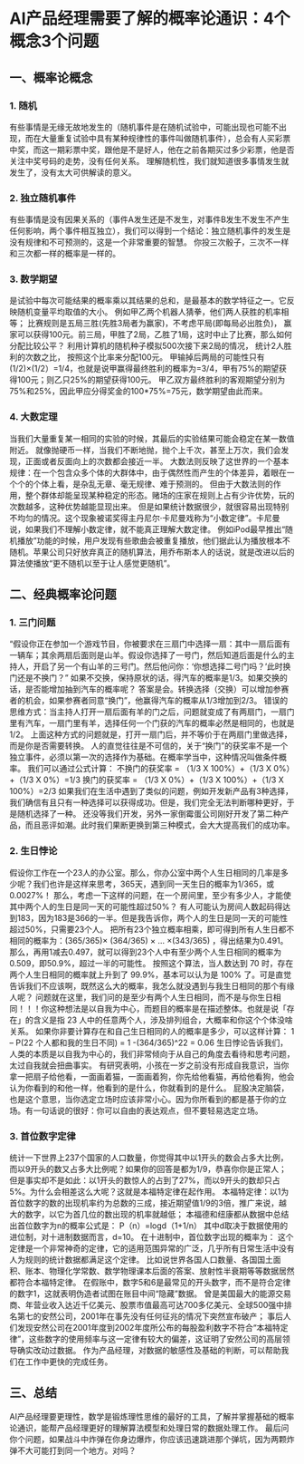 # AI产品经理需要了解的概率论通识：4个概念3个问题
## 一、概率论概念
### 1. 随机
有些事情是无缘无故地发生的（随机事件是在随机试验中，可能出现也可能不出现，而在大量重复试验中具有某种规律性的事件叫做随机事件），总会有人买彩票中奖，而这一期彩票中奖，跟他是不是好人，他在之前各期买过多少彩票，他是否关注中奖号码的走势，没有任何关系。
理解随机性，我们就知道很多事情发生就发生了，没有太大可供解读的意义。
### 2. 独立随机事件
有些事情是没有因果关系的（事件A发生还是不发生，对事件B发生不发生不产生任何影响，两个事件相互独立），我们可以得到一个结论：独立随机事件的发生是没有规律和不可预测的，这是一个非常重要的智慧。
你投三次骰子，三次不一样和三次都一样的概率是一样的。
### 3. 数学期望
是试验中每次可能结果的概率乘以其结果的总和，是最基本的数学特征之一。它反映随机变量平均取值的大小。
例如甲乙两个机器人猜拳，他们两人获胜的机率相等；
比赛规则是五局三胜(先胜3局者为赢家)，不考虑平局(即每局必出胜负)， 赢家可以获得100元。前三局，甲胜了2局，乙胜了1局，这时中止了比赛，那么如何分配比较公平？
利用计算机的随机种子模拟500次接下来2局的情况， 统计2人胜利的次数之比， 按照这个比率来分配100元。
甲输掉后两局的可能性只有(1/2)×(1/2）=1/4，也就是说甲赢得最终胜利的概率为=3/4，甲有75%的期望获得100元；则乙只25%的期望获得100元。
甲乙双方最终胜利的客观期望分别为75%和25%，因此甲应分得奖金的100*75%=75元，数学期望由此而来。
### 4. 大数定理
当我们大量重复某一相同的实验的时候，其最后的实验结果可能会稳定在某一数值附近。
就像抛硬币一样，当我们不断地抛，抛个上千次，甚至上万次，我们会发现，正面或者反面向上的次数都会接近一半。
大数法则反映了这世界的一个基本规律：在一个包含众多个体的大群体中，由于偶然性而产生的个体差异，着眼在一个个的个体上看，是杂乱无章、毫无规律、难于预测的。
但由于大数法则的作用，整个群体却能呈现某种稳定的形态。赌场的庄家在规则上占有少许优势，玩的次数越多，这种优势越能显现出来。
但是如果统计数据很少，就很容易出现特别不均匀的情况。这个现象被诺奖得主丹尼尔·卡尼曼戏称为“小数定律”。卡尼曼说，如果我们不理解小数定律，就不能真正理解大数定律。
例如iPod最早推出“随机播放”功能的时候，用户发现有些歌曲会被重复播放，他们据此认为播放根本不随机。苹果公司只好放弃真正的随机算法，用乔布斯本人的话说，就是改进以后的算法使播放“更不随机以至于让人感觉更随机”。
## 二、经典概率论问题
### 1. 三门问题
“假设你正在参加一个游戏节目，你被要求在三扇门中选择一扇：其中一扇后面有一辆车；其余两扇后面则是山羊。假设你选择了一号门，然后知道后面是什么的主持人，开启了另一个有山羊的三号门。然后他问你：‘你想选择二号门吗？’此时换门还是不换门？”
如果不交换，保持原状的话，得汽车的概率是1/3。如果交换的话，是否能增加抽到汽车的概率呢？
答案是会。转换选择（交换）可以增加参赛者的机会，如果参赛者同意“换门”，他赢得汽车的概率从1/3增加到2/3。
错误的思维方式：当主持人打开一扇后面有羊的门之后，问题就变成了有两扇门，一扇门里有汽车，一扇门里有羊，选择任何一个门获的汽车的概率必然是相同的，也就是1/2。
上面这种方式的问题就是，打开一扇门后，并不等价于在两扇门里做选择，而是你是否需要转换。
人的直觉往往是不可信的，关于“换门”的获奖率不是一个独立事件，必须以第一次的选择作为基础。在概率学当中，这种情况叫做条件概率。
我们可以通过公式计算：
不换门的获奖率 = （1/3 X 100%）+（1/3 X 0%）+（1/3 X 0%）=1/3
换门的获奖率 = （1/3 X 0%）+（1/3 X 100%）+（1/3 X 100%）=2/3
如果我们在生活中遇到了类似的问题，例如开发新产品有3种选择，我们确信有且只有一种选择可以获得成功。但是，我们完全无法判断哪种更好，于是随机选择了一种。
还没等我们开发，另外一家倒霉蛋公司刚好开发了第二种产品，而且恶评如潮。此时我们果断更换到第三种模式，会大大提高我们的成功率。
### 2. 生日悖论
假设你工作在一个23人的办公室。那么，你办公室中两个人生日相同的几率是多少呢？我们也许是这样来思考，365天，遇到同一天生日的概率为1/365，或0.0027%！
那么，考虑一下这样的问题，在一个房间里，至少有多少人，才能使其中两个人的生日是同一天的可能性超过50%？
有人可能认为房间人数起码得达到183，因为183是366的一半。但是我告诉你，两个人的生日是同一天的可能性超过50%，只需要23个人。
把所有23个独立概率相乘，即可得到所有人生日都不相同的概率为：(365/365)× (364/365) × … ×(343/365) ，得出结果为0.491。
那么，再用1减去0.497，就可以得到23个人中有至少两个人生日相同的概率为0.509，即50.9%，超过一半的可能性。
按照这个算法，当人数达到 70 时，存在两个人生日相同的概率就上升到了 99.9%，基本可以认为是 100% 了。可是直觉告诉我们不应该啊，既然这么大的概率，我怎么就没遇到与我生日相同的那个有缘人呢？
问题就在这里，我们问的是至少有两个人生日相同，而不是与你生日相同！！！你这种想法是以自我为中心，而题目的概率是在描述整体。也就是说「存在」的含义是指 23 人中的任意两个人，涉及排列组合，大概率和你这个个体没啥关系。
如果你非要计算存在和自己生日相同的人的概率是多少，可以这样计算：
1 – P(22 个人都和我的生日不同) = 1 -(364/365)^22 = 0.06
生日悖论告诉我们，人类的本质是以自我为中心的，我们非常倾向于从自己的角度去看待和思考问题，太过自我就会扭曲事实。
有研究表明，小孩在一岁之前没有形成自我意识，当你拿一把扇子给他看，一面画着猫，一面画着狗，你先给他看猫，再给他看狗，他会认为你看到的和他一样，他看到的是什么，你就看到的是什么。
屁股决定脑袋，也是这个意思，当你选定立场时应该非常小心。因为你所看到的都是基于你的立场。有一句话说的很好：你可以自由的表达观点，但不要轻易选定立场。
### 3. 首位数字定律
统计一下世界上237个国家的人口数量，你觉得其中以1开头的数会占多大比例，而以9开头的数又占多大比例呢？如果你的回答是都为1/9，恭喜你你是正常人；
但是事实却不是如此：以1开头的数惊人的占到了27%，而以9开头的数却只占5%。为什么会相差这么大呢？这就是本福特定律在起作用。
本福特定律：以1为首位数字的数的出现机率约为总数的三成，接近期望值1/9的3倍，推广来说，越大的数字，以它为首几位的数出现的机率就越低；
本福德和纽康都从数据中总结出首位数字为n的概率公式是：
P（n）=logd（1+1/n）
其中d取决于数据使用的进位制，对十进制数据而言，d=10。
在十进制中，首位数字出现的概率为：
这个定律是一个非常神奇的定律，它的适用范围异常的广泛，几乎所有日常生活中没有人为规则的统计数据都满足这个定律。
比如说世界各国人口数量、各国国土面积、账本、物理化学常数、数学物理课本后面的答案、放射性半衰期等等数据居然都符合本福特定律。
在假账中，数字5和6是最常见的开头数字，而不是符合定律的数字1，这就表明伪造者试图在账目中间“隐藏”数据。
曾是美国最大的能源交易商、年营业收入达近千亿美元、股票市值最高可达700多亿美元、全球500强中排名第七的安然公司，2001年在事先没有任何征兆的情况下突然宣布破产；
事后人们发现安然公司在2001年度到2002年度所公布的每股盈利数字不符合“本福特定律”，这些数字的使用频率与这一定律有较大的偏差，这证明了安然公司的高层领导确实改动过数据。
作为产品经理，对数据的敏感性及基础的判断，可以帮助我们在工作中更快的完成任务。
## 三、总结
AI产品经理要更理性，数学是锻炼理性思维的最好的工具，了解并掌握基础的概率论通识，能帮产品经理更好的理解算法模型和处理日常的数据处理工作。
最后问你个问题，如果战斗中炸弹在你身边爆炸，你应该迅速跳进那个弹坑，因为两颗炸弹不大可能打到同一个地方。对吗？
